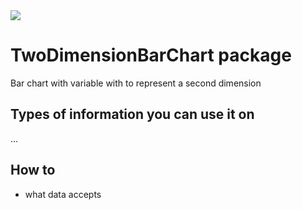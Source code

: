 <img src="chart-screen" />

# TwoDimensionBarChart package

Bar chart with variable with to represent a second dimension

## Types of information you can use it on

...
## How to

* what data accepts